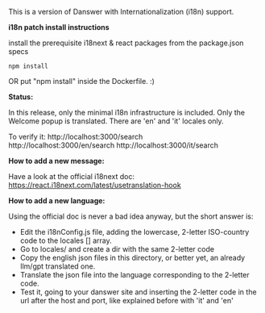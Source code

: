 
This is a version of Danswer with Internationalization (i18n) support.

**i18n patch install instructions**

install the prerequisite i18next & react packages from the package.json specs

	npm install 
OR
	put "npm install" inside the Dockerfile. :)


**Status:**

In this release, only the minimal i18n infrastructure is included.
Only the Welcome popup is translated.
There are 'en' and 'it' locales only.

To verify it:
http://localhost:3000/search	
http://localhost:3000/en/search
http://localhost:3000/it/search


**How to add a new message:**

Have a look at the official i18next doc: 
https://react.i18next.com/latest/usetranslation-hook


**How to add a new language:**

Using the official doc is never a bad idea anyway, but the short answer is:

- Edit the i18nConfig.js file, adding the lowercase, 2-letter ISO-country 
code to the locales [] array.
- Go to locales/ and create a dir with the same 2-letter code
- Copy the english json files in this directory, or better yet, an already llm/gpt translated one.
- Translate the json file into the language corresponding to the 2-letter code.
- Test it, going to your danswer site and inserting the 2-letter code in the url after 
the host and port, like explained before with 'it' and 'en'


